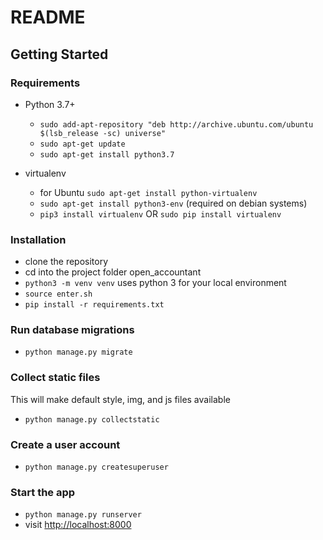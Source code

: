 # README

## Getting Started


### Requirements
- Python 3.7+
  - `sudo add-apt-repository "deb http://archive.ubuntu.com/ubuntu $(lsb_release -sc) universe"`
  - `sudo apt-get update`
  - `sudo apt-get install python3.7`

- virtualenv
  - for Ubuntu `sudo apt-get install python-virtualenv`
  - `sudo apt-get install python3-env` (required on debian systems)
  - `pip3 install virtualenv` OR `sudo pip install virtualenv`  

### Installation

- clone the repository
- cd into the project folder open_accountant
- `python3 -m venv venv` uses python 3 for your local environment
- `source enter.sh`
- `pip install -r requirements.txt`

### Run database migrations

- `python manage.py migrate`

### Collect static files
This will make default style, img, and js files available

- `python manage.py collectstatic`

### Create a user account

- `python manage.py createsuperuser`

### Start the app

- `python manage.py runserver`
- visit [http://localhost:8000](http://localhost:8000)


